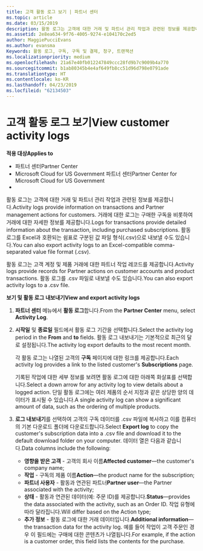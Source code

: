 ```yaml
---
title: 고객 활동 로그 보기 | 파트너 센터
ms.topic: article
ms.date: 03/15/2019
description: 활동 로그는 고객에 대한 거래 및 파트너 관리 작업과 관련된 정보를 제공합니다.
ms.assetid: 2e8ea634-9f76-4005-9274-e104170c2ed5
author: MaggiePucciEvans
ms.author: evansma
Keywords: 활동 로그, 구독, 구독 및 결제, 청구, 트랜잭션
ms.localizationpriority: medium
ms.openlocfilehash: 21a67e40fb012247849ccc28fd9b7c9009b4a770
ms.sourcegitcommit: b1ab80345b4e4af649fb8cc51d96d798e0791ade
ms.translationtype: HT
ms.contentlocale: ko-KR
ms.lasthandoff: 04/23/2019
ms.locfileid: "62134503"
---
```

# <a name="view-customer-activity-logs"></a><span data-ttu-id="25e06-104">고객 활동 로그 보기</span><span class="sxs-lookup"><span data-stu-id="25e06-104">View customer activity logs</span></span>

<span data-ttu-id="25e06-105">**적용 대상**</span><span class="sxs-lookup"><span data-stu-id="25e06-105">**Applies to**</span></span>

-  <span data-ttu-id="25e06-106">파트너 센터</span><span class="sxs-lookup"><span data-stu-id="25e06-106">Partner Center</span></span>
-  <span data-ttu-id="25e06-107">Microsoft Cloud for US Government 파트너 센터</span><span class="sxs-lookup"><span data-stu-id="25e06-107">Partner Center for Microsoft Cloud for US Government</span></span>
-  


<span data-ttu-id="25e06-108">활동 로그는 고객에 대한 거래 및 파트너 관리 작업과 관련된 정보를 제공합니다.</span><span class="sxs-lookup"><span data-stu-id="25e06-108">Activity logs provide information on transactions and Partner management actions for customers.</span></span> <span data-ttu-id="25e06-109">거래에 대한 로그는 구매한 구독을 비롯하여 거래에 대한 자세한 정보를 제공합니다.</span><span class="sxs-lookup"><span data-stu-id="25e06-109">Logs for transactions provide detailed information about the transaction, including purchased subscriptions.</span></span> <span data-ttu-id="25e06-110">활동 로그를 Excel과 호환되는 쉼표로 구분된 값 파일 형식(.csv)으로 내보낼 수도 있습니다.</span><span class="sxs-lookup"><span data-stu-id="25e06-110">You can also export activity logs to an Excel-compatible comma-separated value file format (.csv).</span></span>

<span data-ttu-id="25e06-111">활동 로그는 고객 계정 및 제품 거래에 대한 파트너 작업 레코드를 제공합니다.</span><span class="sxs-lookup"><span data-stu-id="25e06-111">Activity logs provide records for Partner actions on customer accounts and product transactions.</span></span> <span data-ttu-id="25e06-112">활동 로그를 .csv 파일로 내보낼 수도 있습니다.</span><span class="sxs-lookup"><span data-stu-id="25e06-112">You can also export activity logs to a .csv file.</span></span>

<span data-ttu-id="25e06-113">**보기 및 활동 로그 내보내기**</span><span class="sxs-lookup"><span data-stu-id="25e06-113">**View and export activity logs**</span></span>

1.  <span data-ttu-id="25e06-114">**파트너 센터** 메뉴에서 **활동 로그**합니다.</span><span class="sxs-lookup"><span data-stu-id="25e06-114">From the **Partner Center** menu, select **Activity Log**.</span></span>
2.  <span data-ttu-id="25e06-115">**시작일** 및 **종료일** 필드에서 활동 로그 기간을 선택합니다.</span><span class="sxs-lookup"><span data-stu-id="25e06-115">Select the activity log period in the **From** and **to** fields.</span></span> <span data-ttu-id="25e06-116">활동 로그 내보내기는 기본적으로 최근의 달로 설정됩니다.</span><span class="sxs-lookup"><span data-stu-id="25e06-116">The activity log export defaults to the most recent month.</span></span>

    <span data-ttu-id="25e06-117">각 활동 로그는 나열된 고객의 **구독** 페이지에 대한 링크를 제공합니다.</span><span class="sxs-lookup"><span data-stu-id="25e06-117">Each activity log provides a link to the listed customer's **Subscriptions** page.</span></span>

    <span data-ttu-id="25e06-118">기록된 작업에 대한 세부 정보를 보려면 활동 로그에 대한 아래쪽 화살표를 선택합니다.</span><span class="sxs-lookup"><span data-stu-id="25e06-118">Select a down arrow for any activity log to view details about a logged action.</span></span> <span data-ttu-id="25e06-119">단일 활동 로그에는 여러 제품의 순서 지정과 같은 상당한 양의 데이터가 표시될 수 있습니다.</span><span class="sxs-lookup"><span data-stu-id="25e06-119">A single activity log can show a significant amount of data, such as the ordering of multiple products.</span></span>

3.  <span data-ttu-id="25e06-120">**로그 내보내기**를 선택하여 고객의 구독 데이터를 .csv 파일에 복사하고 이를 컴퓨터의 기본 다운로드 폴더에 다운로드합니다.</span><span class="sxs-lookup"><span data-stu-id="25e06-120">Select **Export log** to copy the customer's subscription data into a .csv file and download it to the default download folder on your computer.</span></span> <span data-ttu-id="25e06-121">데이터 열은 다음과 같습니다.</span><span class="sxs-lookup"><span data-stu-id="25e06-121">Data columns include the following:</span></span>
    -   <span data-ttu-id="25e06-122">**영향을 받은 고객** - 고객의 회사 이름</span><span class="sxs-lookup"><span data-stu-id="25e06-122">**Affected customer**—the customer's company name;</span></span>
    -   <span data-ttu-id="25e06-123">**작업** - 구독의 제품 이름</span><span class="sxs-lookup"><span data-stu-id="25e06-123">**Action**—the product name for the subscription;</span></span>
    -   <span data-ttu-id="25e06-124">**파트너 사용자** - 활동과 연관된 파트너</span><span class="sxs-lookup"><span data-stu-id="25e06-124">**Partner user**—the Partner associated with the activity;</span></span>
    -   <span data-ttu-id="25e06-125">**상태** - 활동과 연관된 데이터(예: 주문 ID)를 제공합니다.</span><span class="sxs-lookup"><span data-stu-id="25e06-125">**Status**—provides the data associated with the activity, such as an Order ID.</span></span> <span data-ttu-id="25e06-126">작업 유형에 따라 달라집니다.</span><span class="sxs-lookup"><span data-stu-id="25e06-126">Will differ based on the Action type;</span></span>
    -   <span data-ttu-id="25e06-127">**추가 정보** - 활동 로그에 대한 거래 데이터입니다.</span><span class="sxs-lookup"><span data-stu-id="25e06-127">**Additional information**—the transaction data for the activity log.</span></span> <span data-ttu-id="25e06-128">예를 들어 작업이 고객 주문인 경우 이 필드에는 구매에 대한 콘텐츠가 나열됩니다.</span><span class="sxs-lookup"><span data-stu-id="25e06-128">For example, if the action is a customer order, this field lists the contents for the purchase.</span></span>

 

 




